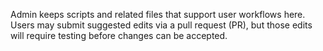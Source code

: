 Admin keeps scripts and related files that support user workflows here. Users may submit suggested edits via a pull request (PR), but those edits will require testing before changes can be accepted. 
